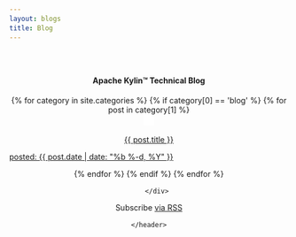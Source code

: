 ```yaml
---
layout: blogs
title: Blog
---
```


<main id="main" >
<section id="first" class="main">
    <header style="padding:2em 0 2em 0;">
      <div class="container" >
        <h4 class="index-title"><span>Apache Kylin™ Technical Blog </span></h4>
         <!-- second-->
          <div id="content-containe" class="animated fadeIn clearfix">
            {% for category in site.categories %}   
            {% if category[0]  == 'blog' %}
            {% for post in category[1] %}
            <div class="col-md-6 col-lg-6 col-xs-12">
              <a class="blog-card" href="{{ post.url | prepend: site.baseurl }}">
                <div class="blog-pic">
                  <img width="20" src="../assets/images/icon_blog_w.png">
                </div>
                <p class="blog-title">{{ post.title }}</p>
                <p align="left" class="post-meta" >posted: {{ post.date | date: "%b %-d, %Y" }}</p>
              </a>
            </div>
      {% endfor %}
      {% endif %}
      {% endfor %}

        </div>

  <p class="rss-subscribe">Subscribe <a href="{{ "/feed.xml" | prepend: site.baseurl }}">via RSS</a></p>
      </div>
      <!-- /container --> 
      
    </header>
  </section>

  
    
</main>
